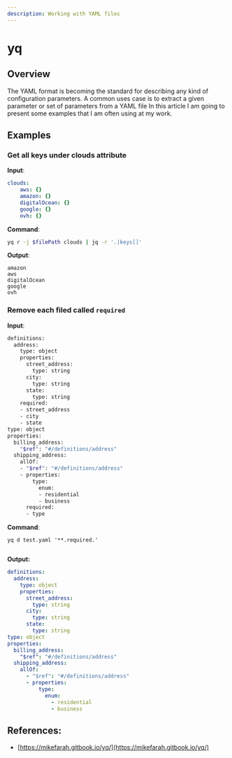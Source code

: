 ```yaml
---
description: Working with YAML files
---
```


# yq

## Overview

The YAML format is becoming the standard for describing any kind of configuration parameters. A common uses case is to extract a given parameter or set of parameters from a YAML file In this article I am going to present some examples that I am often using at my work.

## Examples

### Get all keys under clouds attribute

**Input**:

```yaml
clouds:
    aws: {}
    amazon: {}
    digitalOcean: {}
    google: {}
    ovh: {}
```

**Command**:

```bash
yq r -j $filePath clouds | jq -r '.|keys[]'
```

**Output**:

```text
amazon
aws
digitalOcean
google
ovh
```

### Remove each filed called `required`

**Input**:

```bash
definitions:
  address:
    type: object
    properties:
      street_address:
        type: string
      city:
        type: string
      state:
        type: string
    required:
    - street_address
    - city
    - state
type: object
properties:
  billing_address:
    "$ref": "#/definitions/address"
  shipping_address:
    allOf:
    - "$ref": "#/definitions/address"
    - properties:
        type:
          enum:
          - residential
          - business
      required:
      - type
```

**Command**:

```text
yq d test.yaml '**.required.'


```

**Output:**

```yaml
definitions:
  address:
    type: object
    properties:
      street_address:
        type: string
      city:
        type: string
      state:
        type: string
type: object
properties:
  billing_address:
    "$ref": "#/definitions/address"
  shipping_address:
    allOf:
      - "$ref": "#/definitions/address"
      - properties:
          type:
            enum:
              - residential
              - business
```

## References:

* [https://mikefarah.gitbook.io/yq/](https://mikefarah.gitbook.io/yq/)







